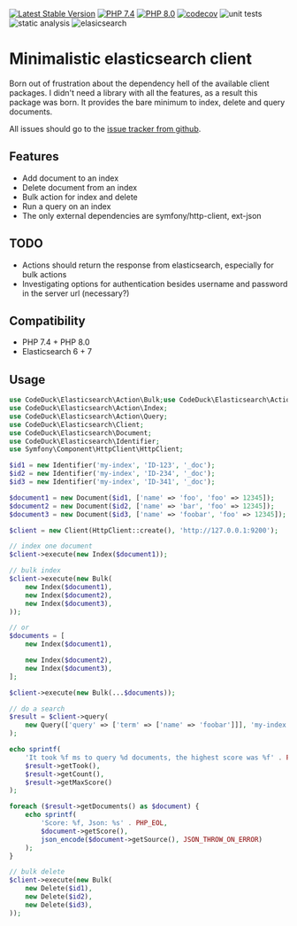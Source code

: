 [![Latest Stable Version](https://img.shields.io/packagist/v/codeduck/elasticsearch.svg?style=flat)](https://packagist.org/packages/codeduck/elasticsearch)
[![PHP 7.4](https://img.shields.io/badge/php-7.4-8892BF.svg?style=flat)](https://php.net/)
[![PHP 8.0](https://img.shields.io/badge/php-8.0-8892BF.svg?style=flat)](https://php.net/)
[![codecov](https://codecov.io/gh/CodeDuck42/elasticsearch/branch/main/graph/badge.svg?token=I8AVSCQONG)](https://codecov.io/gh/CodeDuck42/elasticsearch)
![unit tests](https://github.com/CodeDuck42/elasticsearch/actions/workflows/unit.yaml/badge.svg)
![static analysis](https://github.com/CodeDuck42/elasticsearch/actions/workflows/static.yaml/badge.svg)
![elasicsearch](https://github.com/CodeDuck42/elasticsearch/actions/workflows/elasticsearch.yaml/badge.svg)

# Minimalistic elasticsearch client

Born out of frustration about the dependency hell of the available client packages. I didn't need a library with all the
features, as a result this package was born. It provides the bare minimum to index, delete and query documents.

All issues should go to the [issue tracker from github](https://github.com/CodeDuck42/elasticsearch/issues).

## Features

- Add document to an index
- Delete document from an index
- Bulk action for index and delete
- Run a query on an index
- The only external dependencies are symfony/http-client, ext-json

## TODO

- Actions should return the response from elasticsearch, especially for bulk actions
- Investigating options for authentication besides username and password in the server url (necessary?)

## Compatibility

- PHP 7.4 + PHP 8.0
- Elasticsearch 6 + 7

## Usage

~~~php
use CodeDuck\Elasticsearch\Action\Bulk;use CodeDuck\Elasticsearch\Action\Delete;
use CodeDuck\Elasticsearch\Action\Index;
use CodeDuck\Elasticsearch\Action\Query;
use CodeDuck\Elasticsearch\Client;
use CodeDuck\Elasticsearch\Document;
use CodeDuck\Elasticsearch\Identifier;
use Symfony\Component\HttpClient\HttpClient;

$id1 = new Identifier('my-index', 'ID-123', '_doc');
$id2 = new Identifier('my-index', 'ID-234', '_doc');
$id3 = new Identifier('my-index', 'ID-341', '_doc');

$document1 = new Document($id1, ['name' => 'foo', 'foo' => 12345]);
$document2 = new Document($id2, ['name' => 'bar', 'foo' => 12345]);
$document3 = new Document($id3, ['name' => 'foobar', 'foo' => 12345]);

$client = new Client(HttpClient::create(), 'http://127.0.0.1:9200');

// index one document
$client->execute(new Index($document1));

// bulk index
$client->execute(new Bulk(
    new Index($document1),
    new Index($document2),
    new Index($document3),
));

// or
$documents = [
    new Index($document1),

    new Index($document2),
    new Index($document3),
];

$client->execute(new Bulk(...$documents));

// do a search
$result = $client->query(
    new Query(['query' => ['term' => ['name' => 'foobar']]], 'my-index')
);

echo sprintf(
    'It took %f ms to query %d documents, the highest score was %f' . PHP_EOL,
    $result->getTook(),
    $result->getCount(),
    $result->getMaxScore()
);

foreach ($result->getDocuments() as $document) {
    echo sprintf(
        'Score: %f, Json: %s' . PHP_EOL,
        $document->getScore(),
        json_encode($document->getSource(), JSON_THROW_ON_ERROR)
    );
}

// bulk delete
$client->execute(new Bulk(
    new Delete($id1),
    new Delete($id2),
    new Delete($id3),
));

~~~
